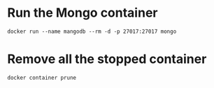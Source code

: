 # Run the Mongo container

```
docker run --name mangodb --rm -d -p 27017:27017 mongo
```

# Remove all the stopped container

```
docker container prune
```

